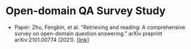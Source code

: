 # Open-domain QA Survey Study

- Paper: Zhu, Fengbin, et al. "Retrieving and reading: A comprehensive survey on open-domain question answering." arXiv preprint arXiv:2101.00774 (2021). [[link]](https://arxiv.org/pdf/2101.00774.pdf)
